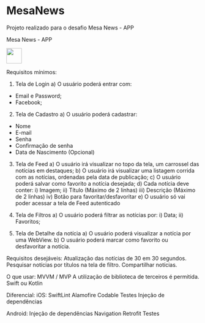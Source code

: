 # MesaNews
Projeto realizado para o desafio Mesa News - APP

Mesa News - APP

<img src="https://im4.ezgif.com/tmp/ezgif-4-ee545326548d.gif" width="40" height="40" />

Requisitos mínimos:
1) Tela de Login
a) O usuário poderá entrar com:
- Email e Password;
- Facebook;

2) Tela de Cadastro
a) O usuário poderá cadastrar:
- Nome
- E-mail
- Senha
- Confirmação de senha
- Data de Nascimento (Opcional)

3) Tela de Feed
a) O usuário irá visualizar no topo da tela, um carrossel das notícias em
destaques;
b) O usuário irá visualizar uma listagem corrida com as notícias, ordenadas
pela data de publicação;
c) O usuário poderá salvar como favorito a notícia desejada;
d) Cada notícia deve conter:
i) Imagem;
ii) Título (Máximo de 2 linhas)
iii) Descrição (Máximo de 2 linhas)
iv) Botão para favoritar/desfavoritar
e) O usuário só vai poder acessar a tela de Feed autenticado

4) Tela de Filtros
a) O usuário poderá filtrar as notícias por:
i) Data;
ii) Favoritos;

5) Tela de Detalhe da notícia
a) O usuário poderá visualizar a notícia por uma WebView.
b) O usuário poderá marcar como favorito ou desfavoritar a notícia.

Requisitos desejáveis:
Atualização das notícias de 30 em 30 segundos.
Pesquisar notícias por títulos na tela de filtro.
Compartilhar notícias.

O que usar:
MVVM / MVP
A utilização de biblioteca de terceiros é permitida.
Swift ou Kotlin

Diferencial:
iOS:
SwiftLint
Alamofire
Codable
Testes
Injeção de dependências

Android:
Injeção de dependências
Navigation
Retrofit
Testes
